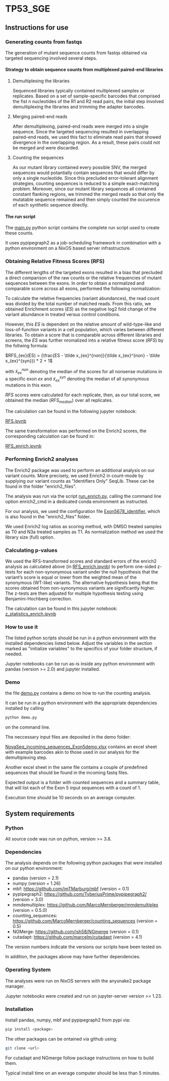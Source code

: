 # TP53_SGE



## Instructions for use


### Generating counts from fastqs

The generation of mutant sequence counts from fastqs obtained via targeted sequencing
involved several steps.


#### Strategy to obtain sequence counts from multiplexed paired-end libraries

1. Demultiplexing the libraries

   Sequenced libraries typically contained multiplexed samples or replicates.
   Based on a set of sample-specific barcodes that comprised the fist n nucleotides
   of the R1 and R2 read pairs, the initial step involved demultiplexing the libraries
   and trimming the adapter barcodes.
   
2. Merging paired-end reads

   After demultiplexing, paired-end reads were merged into a single sequence.
   Since the targeted sequencing resulted in overlapping paired-end reads, we
   used this fact to eliminate read pairs that showed divergence in the overlapping
   region. As a result, these pairs could not be merged and were discarded.

3. Counting the sequences

   As our mutant library contained every possible SNV, the merged sequences would potantially
   contain sequences that would differ by only a single nucleotide. Since this precluded
   error-tolerant alignment strategies, counting sequences is reduced to a simple
   exact-matching problem. Moreover, since our mutant library sequences all contained constant flanking regions,
   we trimmed the merged reads so that only the mutatable sequence remained and then simply counted the occurence
   of each synthetic sequence directly.


#### The run script

   The [main.py](main.py) python script contains the complete run script used to create these counts.
   
   It uses pypipegraph2 as a job-scheduling framework in combination with a python environment 
   on a NixOS based server infrastructure.


### Obtaining Relative Fitness Scores (RFS)

The different lengths of the targeted exons resulted in a bias that precluded a direct
comparison of the raw counts or the relative frequencies of mutant sequences between the
exons. In order to obtain a normalized and comparable score across all exons, performed the following normalization:

To calculate the relative frequencies (variant abundances), the read count was divided by the total 
number of matched reads. From this ratio, we obtained Enrichment scores ($ES$) as the negative log2 fold change 
of the variant abundance in treated versus control conditions. 

However, this $ES$ is dependent on the relative amount of wild-type-like and loss-of-function variants in a cell population, which varies between different libraries. To obtain a score that is comparable across different libraries and
screens, the $ES$ was further nromalized into a relative fitness score ($RFS$) by the follwing formula:

$RFS_{ex}(ES) = (\frac{ES - \tilde x_{ex}^{non}}{\tilde x_{ex}^{non} - \tilde x_{ex}^{syn}}) * 2 + 1$

with $\tilde x_{ex}^{non}$ denoting the median of the scores
for all nonsense mutations in a specific exon $ex$ and $\tilde x_{ex}^{syn}$ denoting the median of all synonymous mutations
in this exon.

$RFS$ scores were calculated for each replicate, then, as our total score, we obtained the median ($RFS_{median}$) over
all replicates. 


The calculation can be found in the following jupyter notebook:

[RFS.ipynb](RFS.ipynb)
   
The same transformation was performed on the Enrich2 scores, the corresponding calculation can be found in:

[RFS_enrich.ipynb](RFS_enrich.ipynb)

### Performing Enrich2 analyses

The Enrich2 package was used to perform an additional analysis on our variant counts.
More precisely, we used Enrich2 in count-mode by supplying our variant counts as 
"Identifiers Only" SeqLib. These can be found in the folder "enrich2_files".

The analysis was run via the script [run_enrich.py](run_enrich.py), calling the command line option enrich2_cmd in a
dedicated conda environment as instructed.

For our analysis, we used the configuration file [Exon5678_identifier](enrich2_files/Exon5678_identifier), which is also found in the "enrich2_files" folder.

We used Enrich2 log ratios as scoring method, with DMSO treated samples as T0 and N3a treated samples as T1.
As normalization method we used the library size (full) option.


### Calculating p-values

We used the RFS-transformed scores and standard errors of the enrich2 analysis as calculated above (in [RFS_enrich.ipynb](RFS_enrich.ipynb)) to perform one-sided z-tests for each non-synonymous variant under the null hypothesis that the variant’s score is equal or lower from the weighted mean of the synonymous (WT-like) variants. The alternative hypothesis being that the scores obtained from non-synonymous variants are significantly higher. The z-tests are then adjusted for multiple hypothesis testing using Benjamini-Hochberg correction.

The calculation can be found in this jupyter notebook: [z_statistics_enrich.ipynb](z_statistics_enrich.ipynb)

### How to use it 

The listed python scripts should be run in a python environment with the 
installed dependencies listed below.
Adjust the variables in the section marked as "initialize variables"
to the specifics of your folder structure, if needed.

Jupyter notebooks can be run as-is inside any python environment with pandas 
(version >= 2.0) and jupyter installed.


### Demo

the file [demo.py](demo.py) contains a demo on how to run the counting analysis.

It can be run in a python environment with the appropriate dependencies installed by calling

```bash
python demo.py
```

on the command line.

The neccessary input files are deposited in the demo folder:

[NovaSeq_incoming_sequences_Exon5demo.xlsx](demo/NovaSeq_incoming_sequences_Exon5demo.xlsx) contains
an excel sheet with example barcodes akin to those used in our analysis for the demultiplexing step.

Another excel sheet in the same file contains a couple of predefined sequences that should be found in
the incoming fastq files.

Expected output is a folder with counted sequences and a summary table, that
will list each of the Exon 5 input sequences with a count of 1.

Execution time should be 10 seconds on an average computer.

## System requirements

### Python

All source code was run on python, version >= 3.8.


### Dependencies

The analysis depends on the following python packages that were installed on our python environment:

- pandas (version = 2.1)
- numpy (version = 1.26)
- mbf: https://github.com/imTMarburg/mbf (version = 0.1)
- pypipegraph2: https://github.com/TyberiusPrime/pypipegraph2/ (version = 3.0)
- mmdemultiplex: https://github.com/MarcoMernberger/mmdemultiplex (version = 0.5.0)
- counting_sequences: https://github.com/MarcoMernberger/counting_sequences (version = 0.5)
- NGMerge: https://github.com/jsh58/NGmerge (version = 0.1)
- cutadapt: https://github.com/marcelm/cutadapt (version = 4.1)

The version numbers indicate the versions our scripts have been tested on.

In addition, the packages above may have further dependencies.

### Operating System

The analyses were run on NixOS servers with the anysnake2 package manager. 

Jupyter notebooks were created and run on jupyter-server version >= 1.23.



### Installation

Install pandas, numpy, mbf and pypipegraph2 from pypi via:

```bash
pip install <package>
```

The other packages can be ontained via github using:

```bash
git clone <url>
```

For cutadapt and NGmerge follow package instructions on how to build them.

Typical install time on an everage computer should be less than 5 minutes.
